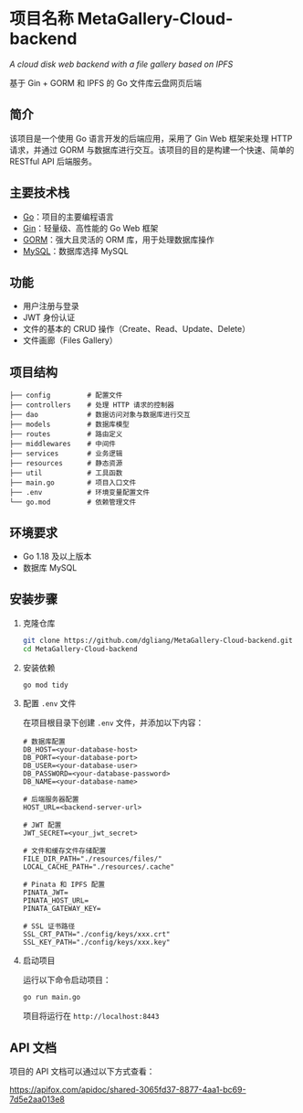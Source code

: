 # 项目名称 MetaGallery-Cloud-backend

_A cloud disk web backend with a file gallery based on IPFS_

基于 Gin + GORM 和 IPFS 的 Go 文件库云盘网页后端

## 简介

该项目是一个使用 Go 语言开发的后端应用，采用了 Gin Web 框架来处理 HTTP 请求，并通过 GORM 与数据库进行交互。该项目的目的是构建一个快速、简单的 RESTful API 后端服务。

## 主要技术栈

- [Go](https://golang.org/)：项目的主要编程语言
- [Gin](https://gin-gonic.com/)：轻量级、高性能的 Go Web 框架
- [GORM](https://gorm.io/)：强大且灵活的 ORM 库，用于处理数据库操作
- [MySQL](https://www.mysql.com/cn/)：数据库选择 MySQL

## 功能

- 用户注册与登录
- JWT 身份认证
- 文件的基本的 CRUD 操作（Create、Read、Update、Delete）
- 文件画廊（Files Gallery）

## 项目结构

```
├── config         # 配置文件
├── controllers    # 处理 HTTP 请求的控制器
├── dao            # 数据访问对象与数据库进行交互
├── models         # 数据库模型
├── routes         # 路由定义
├── middlewares    # 中间件
├── services       # 业务逻辑
├── resources      # 静态资源
├── util           # 工具函数
├── main.go        # 项目入口文件
├── .env           # 环境变量配置文件
└── go.mod         # 依赖管理文件
```

## 环境要求

- Go 1.18 及以上版本
- 数据库 MySQL

## 安装步骤

1. 克隆仓库

   ```bash
   git clone https://github.com/dgliang/MetaGallery-Cloud-backend.git
   cd MetaGallery-Cloud-backend
   ```

2. 安装依赖

   ```bash
   go mod tidy
   ```

3. 配置 `.env` 文件

   在项目根目录下创建 `.env` 文件，并添加以下内容：

   ```env
   # 数据库配置
   DB_HOST=<your-database-host>
   DB_PORT=<your-database-port>
   DB_USER=<your-database-user>
   DB_PASSWORD=<your-database-password>
   DB_NAME=<your-database-name>

   # 后端服务器配置
   HOST_URL=<backend-server-url>

   # JWT 配置
   JWT_SECRET=<your_jwt_secret>

   # 文件和缓存文件存储配置
   FILE_DIR_PATH="./resources/files/"
   LOCAL_CACHE_PATH="./resources/.cache"

   # Pinata 和 IPFS 配置
   PINATA_JWT=
   PINATA_HOST_URL=
   PINATA_GATEWAY_KEY=

   # SSL 证书路径
   SSL_CRT_PATH="./config/keys/xxx.crt"
   SSL_KEY_PATH="./config/keys/xxx.key"

   ```

4. 启动项目

   运行以下命令启动项目：

   ```bash
   go run main.go
   ```

   项目将运行在 `http://localhost:8443`

## API 文档

项目的 API 文档可以通过以下方式查看：

https://apifox.com/apidoc/shared-3065fd37-8877-4aa1-bc69-7d5e2aa013e8
